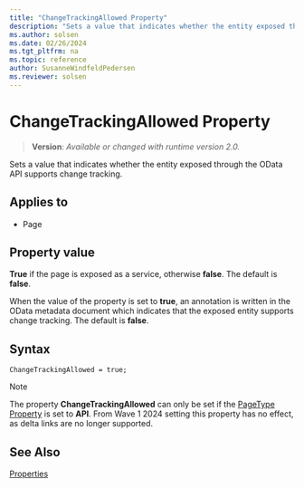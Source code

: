 ```yaml
---
title: "ChangeTrackingAllowed Property"
description: "Sets a value that indicates whether the entity exposed through the OData API supports change tracking."
ms.author: solsen
ms.date: 02/26/2024
ms.tgt_pltfrm: na
ms.topic: reference
author: SusanneWindfeldPedersen
ms.reviewer: solsen
---
```

[//]: # (START>DO_NOT_EDIT)
[//]: # (IMPORTANT:Do not edit any of the content between here and the END>DO_NOT_EDIT.)
[//]: # (Any modifications should be made in the .xml files in the ModernDev repo.)
# ChangeTrackingAllowed Property
> **Version**: _Available or changed with runtime version 2.0._

Sets a value that indicates whether the entity exposed through the OData API supports change tracking.

## Applies to
-   Page

[//]: # (IMPORTANT: END>DO_NOT_EDIT)

## Property value
**True** if the page is exposed as a service, otherwise **false**. The default is **false**.

When the value of the property is set to **true**, an annotation is written in the OData metadata document which indicates that the exposed entity supports change tracking. The default is **false**.

## Syntax

```AL
ChangeTrackingAllowed = true;
```

> [!NOTE]
> The property **ChangeTrackingAllowed** can only be set if the [PageType Property](devenv-pagetype-property.md) is set to **API**.
> From Wave 1 2024 setting this property has no effect, as delta links are no longer supported.

 
## See Also  
[Properties](devenv-properties.md)  
